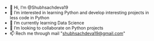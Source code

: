 - 👋 Hi, I’m @Shubhsachdeva19
- 👀 I’m interested in learning Python and develop interesting projects in less code in Python
- 🌱 I’m currently learning Data Science
- 💞️ I’m looking to collaborate on Python projects
- 📫 Rech me through mail "shubhsachdeva19@gmail.com"

<!---
Shubhsachdeva19/Shubhsachdeva19 is a ✨ special ✨ repository because its `README.md` (this file) appears on your GitHub profile.
You can click the Preview link to take a look at your changes.
--->
